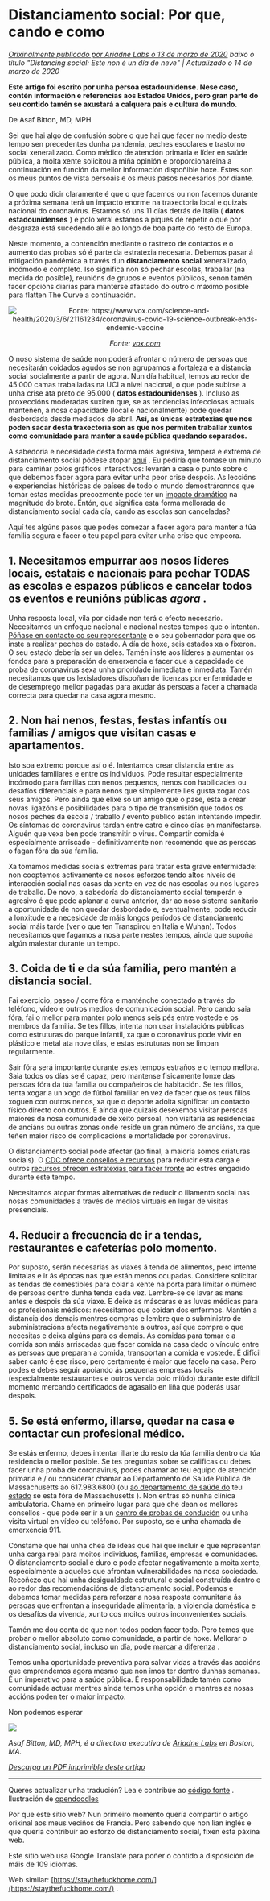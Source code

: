 # Distanciamento social: Por que, cando e como

_[Orixinalmente publicado por Ariadne Labs o 13 de marzo de 2020](https://www.ariadnelabs.org/resources/articles/news/social-distancing-this-is-not-a-snow-day) baixo o título "Distancing social: Este non é un día de neve" | Actualizado o 14 de marzo de 2020_

**Este artigo foi escrito por unha persoa estadounidense. Nese caso, contén información e referencias aos Estados Unidos, pero gran parte do seu contido tamén se axustará a calquera país e cultura do mundo.**

De Asaf Bitton, MD, MPH

Sei que hai algo de confusión sobre o que hai que facer no medio deste tempo sen precedentes dunha pandemia, peches escolares e trastorno social xeneralizado. Como médico de atención primaria e líder en saúde pública, a moita xente solicitou a miña opinión e proporcionareina a continuación en función da mellor información dispoñible hoxe. Estes son os meus puntos de vista persoais e os meus pasos necesarios por diante.

O que podo dicir claramente é que o que facemos ou non facemos durante a próxima semana terá un impacto enorme na traxectoria local e quizais nacional do coronavirus. Estamos só uns 11 días detrás de Italia ( **datos estadounidenses** ) e polo xeral estamos a piques de repetir o que por desgraza está sucedendo alí e ao longo de boa parte do resto de Europa.

Neste momento, a contención mediante o rastrexo de contactos e o aumento das probas só é parte da estratexia necesaria. Debemos pasar á mitigación pandémica a través dun **distanciamento social** xeneralizado, incómodo e completo. Iso significa non só pechar escolas, traballar (na medida do posible), reunións de grupos e eventos públicos, senón tamén facer opcións diarias para manterse afastado do outro o máximo posible para flatten The Curve a continuación.

<center><img src="/graph.jpeg" alt="Fonte: https://www.vox.com/science-and-health/2020/3/6/21161234/coronavirus-covid-19-science-outbreak-ends-endemic-vaccine"><p><em>Fonte: <a href="https://www.vox.com/science-and-health/2020/3/6/21161234/coronavirus-covid-19-science-outbreak-ends-endemic-vaccine">vox.com</a></em></p></center>

O noso sistema de saúde non poderá afrontar o número de persoas que necesitarán coidados agudos se non agrupamos a fortaleza e a distancia social socialmente a partir de agora. Nun día habitual, temos ao redor de 45.000 camas traballadas na UCI a nivel nacional, o que pode subirse a unha crise ata preto de 95.000 ( **datos estadounidenses** ). Incluso as proxeccións moderadas suxiren que, se as tendencias infecciosas actuais manteñen, a nosa capacidade (local e nacionalmente) pode quedar desbordada desde mediados de abril. **Así, as únicas estratexias que nos poden sacar desta traxectoria son as que nos permiten traballar xuntos como comunidade para manter a saúde pública quedando separados.**

A sabedoría e necesidade desta forma máis agresiva, temperá e extrema de distanciamento social pódese atopar [aquí](https://www.nytimes.com/interactive/2020/03/13/opinion/coronavirus-trump-response.html?action=click&module=Opinion&pgtype=Homepage--) . Eu pediría que tomase un minuto para camiñar polos gráficos interactivos: levarán a casa o punto sobre o que debemos facer agora para evitar unha peor crise despois. As leccións e experiencias históricas de países de todo o mundo demostráronnos que tomar estas medidas precozmente pode ter un [impacto dramático](https://bmcpublichealth.biomedcentral.com/articles/10.1186/s12889-018-5446-1) na magnitude do brote. Entón, que significa esta forma mellorada de distanciamento social cada día, cando as escolas son canceladas?

Aquí tes algúns pasos que podes comezar a facer agora para manter a túa familia segura e facer o teu papel para evitar unha crise que empeora.

## 1\. Necesitamos empurrar aos nosos líderes locais, estatais e nacionais para pechar TODAS as escolas e espazos públicos e cancelar todos os eventos e reunións públicas _agora_ .

Unha resposta local, vila por cidade non terá o efecto necesario. Necesitamos un enfoque nacional e nacional nestes tempos que o intentan. [Póñase en contacto co seu representante](https://www.house.gov/representatives/find-your-representative) e o seu gobernador para que os inste a realizar peches do estado. A día de hoxe, seis estados xa o fixeron. O seu estado debería ser un deles. Tamén inste aos líderes a aumentar os fondos para a preparación de emerxencia e facer que a capacidade de proba de coronavirus sexa unha prioridade inmediata e inmediata. Tamén necesitamos que os lexisladores dispoñan de licenzas por enfermidade e de desemprego mellor pagadas para axudar ás persoas a facer a chamada correcta para quedar na casa agora mesmo.

## 2\. Non hai nenos, festas, festas infantís ou familias / amigos que visitan casas e apartamentos.

Isto soa extremo porque así o é. Intentamos crear distancia entre as unidades familiares e entre os individuos. Pode resultar especialmente incómodo para familias con nenos pequenos, nenos con habilidades ou desafíos diferenciais e para nenos que simplemente lles gusta xogar cos seus amigos. Pero aínda que elixe só un amigo que o pase, está a crear novas ligazóns e posibilidades para o tipo de transmisión que todos os nosos peches da escola / traballo / evento público están intentando impedir. Os síntomas do coronavirus tardan entre catro e cinco días en manifestarse. Alguén que vexa ben pode transmitir o virus. Compartir comida é especialmente arriscado - definitivamente non recomendo que as persoas o fagan fóra da súa familia.

Xa tomamos medidas sociais extremas para tratar esta grave enfermidade: non cooptemos activamente os nosos esforzos tendo altos niveis de interacción social nas casas da xente en vez de nas escolas ou nos lugares de traballo. De novo, a sabedoría do distanciamento social temperán e agresivo é que pode aplanar a curva anterior, dar ao noso sistema sanitario a oportunidade de non quedar desbordado e, eventualmente, pode reducir a lonxitude e a necesidade de máis longos períodos de distanciamento social máis tarde (ver o que ten Transpirou en Italia e Wuhan). Todos necesitamos que fagamos a nosa parte nestes tempos, aínda que supoña algún malestar durante un tempo.

## 3\. Coida de ti e da súa familia, pero mantén a distancia social.

Fai exercicio, paseo / corre fóra e manténche conectado a través do teléfono, vídeo e outros medios de comunicación social. Pero cando saia fóra, fai o mellor para manter polo menos seis pés entre vostede e os membros da familia. Se tes fillos, intenta non usar instalacións públicas como estruturas do parque infantil, xa que o coronavirus pode vivir en plástico e metal ata nove días, e estas estruturas non se limpan regularmente.

Saír fóra será importante durante estes tempos estraños e o tempo mellora. Saia todos os días se é capaz, pero mantense fisicamente lonxe das persoas fóra da túa familia ou compañeiros de habitación. Se tes fillos, tenta xogar a un xogo de fútbol familiar en vez de facer que os teus fillos xoguen con outros nenos, xa que o deporte adoita significar un contacto físico directo con outros. E aínda que quizais desexemos visitar persoas maiores da nosa comunidade de xeito persoal, non visitaría as residencias de anciáns ou outras zonas onde reside un gran número de anciáns, xa que teñen maior risco de complicacións e mortalidade por coronavirus.

O distanciamento social pode afectar (ao final, a maioría somos criaturas sociais). O [CDC ofrece consellos e recursos](https://www.cdc.gov/coronavirus/2019-ncov/about/coping.html) para reducir esta carga e outros [recursos ofrecen estratexias para facer fronte](https://www.verywellmind.com/managing-coronavirus-anxiety-4798909) ao estrés engadido durante este tempo.

Necesitamos atopar formas alternativas de reducir o illamento social nas nosas comunidades a través de medios virtuais en lugar de visitas presenciais.

## 4\. Reducir a frecuencia de ir a tendas, restaurantes e cafeterías polo momento.

Por suposto, serán necesarias as viaxes á tenda de alimentos, pero intente limitalas e ir ás épocas nas que están menos ocupadas. Considere solicitar as tendas de comestibles para colar a xente na porta para limitar o número de persoas dentro dunha tenda cada vez. Lembre-se de lavar as mans antes e despois da súa viaxe. E deixe as máscaras e as luvas médicas para os profesionais médicos: necesitamos que coidan dos enfermos. Mantén a distancia dos demais mentres compras e lembre que o subministro de subministracións afecta negativamente a outros, así que compre o que necesitas e deixa algúns para os demais. As comidas para tomar e a comida son máis arriscadas que facer comida na casa dado o vínculo entre as persoas que preparan a comida, transportan a comida e vostede. É difícil saber canto é ese risco, pero certamente é maior que facelo na casa. Pero podes e debes seguir apoiando ás pequenas empresas locais (especialmente restaurantes e outros venda polo miúdo) durante este difícil momento mercando certificados de agasallo en liña que poderás usar despois.

## 5\. Se está enfermo, illarse, quedar na casa e contactar cun profesional médico.

Se estás enfermo, debes intentar illarte do resto da túa familia dentro da túa residencia o mellor posible. Se tes preguntas sobre se calificas ou debes facer unha proba de coronavirus, podes chamar ao teu equipo de atención primaria e / ou considerar chamar ao Departamento de Saúde Pública de Massachusetts ao 617.983.6800 (ou [ao departamento de saúde do](https://www.cdc.gov/coronavirus/2019-ncov/downloads/Phone-Numbers_State-and-Local-Health-Departments.pdf) teu [estado](https://www.cdc.gov/coronavirus/2019-ncov/downloads/Phone-Numbers_State-and-Local-Health-Departments.pdf) se está fóra de Massachusetts ). Non entras só nunha clínica ambulatoria. Chame en primeiro lugar para que che dean os mellores consellos - que pode ser ir a un [centro de probas de condución](https://www.theverge.com/2020/3/11/21174880/coronavirus-testing-drive-thru-colorado-connecticut-washington) ou unha visita virtual en vídeo ou teléfono. Por suposto, se é unha chamada de emerxencia 911.

Cónstame que hai unha chea de ideas que hai que incluír e que representan unha carga real para moitos individuos, familias, empresas e comunidades. O distanciamento social é duro e pode afectar negativamente a moita xente, especialmente a aqueles que afrontan vulnerabilidades na nosa sociedade. Recoñezo que hai unha desigualdade estrutural e social construída dentro e ao redor das recomendacións de distanciamento social. Podemos e debemos tomar medidas para reforzar a nosa resposta comunitaria ás persoas que enfrontan a inseguridade alimentaria, a violencia doméstica e os desafíos da vivenda, xunto cos moitos outros inconvenientes sociais.

Tamén me dou conta de que non todos poden facer todo. Pero temos que probar o mellor absoluto como comunidade, a partir de hoxe. Mellorar o distanciamento social, incluso un día, pode [marcar a diferenza](https://www.ncbi.nlm.nih.gov/pubmed/19400970/) .

Temos unha oportunidade preventiva para salvar vidas a través das accións que emprendemos agora mesmo que non imos ter dentro dunhas semanas. É un imperativo para a saúde pública. É responsabilidade tamén como comunidade actuar mentres aínda temos unha opción e mentres as nosas accións poden ter o maior impacto.

Non podemos esperar

![](/signature.png)

_Asaf Bitton, MD, MPH, é a directora executiva de [Ariadne Labs](https://www.ariadnelabs.org) en Boston, MA._

_[Descarga un PDF imprimible deste artigo](https://www.ariadnelabs.org/wp-content/uploads/sites/2/2020/03/Social-Distancing-This-is-Not-a-Snow-Day-Bitton.pdf)_

---

Queres actualizar unha tradución? Lea e contribúe ao [código fonte](https://github.com/vvo/istayhome.info) . Ilustración de [opendoodles](https://generator.opendoodles.com/)

Por que este sitio web? Nun primeiro momento quería compartir o artigo orixinal aos meus veciños de Francia. Pero sabendo que non lían inglés e que quería contribuír ao esforzo de distanciamento social, fixen esta páxina web.

Este sitio web usa Google Translate para poñer o contido a disposición de máis de 109 idiomas.

Web similar: [https://staythefuckhome.com/](https://staythefuckhome.com/) .